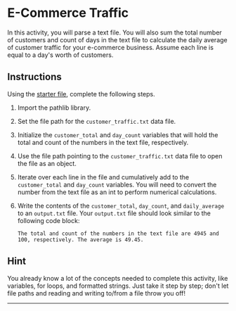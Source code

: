 # E-Commerce Traffic

In this activity, you will parse a text file. You will also sum the total number of customers and count of days in the text file to calculate the daily average of customer traffic for your e-commerce business. Assume each line is equal to a day's worth of customers.

## Instructions

Using the [starter file](Unsolved/ecommerce_traffic.py), complete the following steps.

1. Import the pathlib library.

2. Set the file path for the `customer_traffic.txt` data file.

3. Initialize the `customer_total` and `day_count` variables that will hold the total and count of the numbers in the text file, respectively.

4. Use the file path pointing to the `customer_traffic.txt` data file to open the file as an object.

5. Iterate over each line in the file and cumulatively add to the `customer_total` and `day_count` variables. You will need to convert the number from the text file as an int to perform numerical calculations.

6. Write the contents of the `customer_total`, `day_count`, and `daily_average` to an `output.txt` file. Your `output.txt` file should look similar to the following code block:

    ```
    The total and count of the numbers in the text file are 4945 and 100, respectively. The average is 49.45.
    ```

## Hint

You already know a lot of the concepts needed to complete this activity, like variables, for loops, and formatted strings. Just take it step by step; don't let file paths and reading and writing to/from a file throw you off!

---

